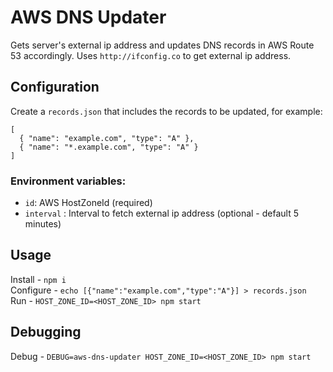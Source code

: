 # AWS DNS Updater

Gets server's external ip address and updates DNS records in AWS Route 53 accordingly. Uses `http://ifconfig.co` to get external ip address.


## Configuration

Create a `records.json` that includes the records to be updated, for example:

```
[
  { "name": "example.com", "type": "A" },
  { "name": "*.example.com", "type": "A" }
]
```

### Environment variables:

- `id`: AWS HostZoneId (required)
- `interval` : Interval to fetch external ip address (optional - default 5 minutes)

## Usage

Install - `npm i`  
Configure - `echo [{"name":"example.com","type":"A"}] > records.json`  
Run - `HOST_ZONE_ID=<HOST_ZONE_ID> npm start`  

## Debugging

Debug - `DEBUG=aws-dns-updater HOST_ZONE_ID=<HOST_ZONE_ID> npm start`
